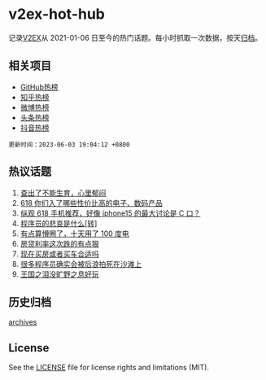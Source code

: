# v2ex-hot-hub

 记录[V2EX](https://www.v2ex.com/)从 2021-01-06 日至今的热门话题。每小时抓取一次数据，按天[归档](archives)。
 
 ## 相关项目

- [GitHub热榜](https://github.com/lonnyzhang423/github-hot-hub)
- [知乎热榜](https://github.com/lonnyzhang423/zhihu-hot-hub)
- [微博热榜](https://github.com/lonnyzhang423/weibo-hot-hub)
- [头条热榜](https://github.com/lonnyzhang423/toutiao-hot-hub)
- [抖音热榜](https://github.com/lonnyzhang423/douyin-hot-hub)


 `更新时间：2023-06-03 19:04:12 +0800`

## 热议话题

1. [查出了不能生育，心里郁闷](https://www.v2ex.com/t/945348)
1. [618 你们入了哪些性价比高的电子、数码产品](https://www.v2ex.com/t/945412)
1. [纵观 618 手机推荐，好像 iphone15 的最大讨论是 C 口？](https://www.v2ex.com/t/945393)
1. [程序员的悲哀是什么[转]](https://www.v2ex.com/t/945371)
1. [有点算懵圈了，十天用了 100 度电](https://www.v2ex.com/t/945319)
1. [房贷利率这次跌的有点狠](https://www.v2ex.com/t/945439)
1. [现在买房或者买车合适吗](https://www.v2ex.com/t/945443)
1. [很多程序员确实会被后浪拍死在沙滩上](https://www.v2ex.com/t/945390)
1. [王国之泪没旷野之息好玩](https://www.v2ex.com/t/945458)

## 历史归档

[archives](archives)

## License

See the [LICENSE](LICENSE) file for license rights and limitations (MIT).
